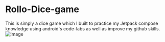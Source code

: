 # Rollo-Dice-game
This is simply a dice game which I built to practice my Jetpack compose knowledge using android's code-labs as well as improve my github skills.
![image](https://github.com/alexanderwangwe/Rollo-Dice-roll-game/assets/111456289/a12df679-f58c-4c98-a604-4f78c8126f49)


